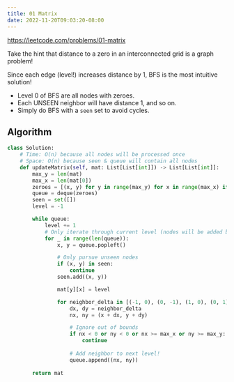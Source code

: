 ```yaml
---
title: 01 Matrix
date: 2022-11-20T09:03:20-08:00
---
```


https://leetcode.com/problems/01-matrix

Take the hint that distance to a zero in an interconnected grid is a graph problem!

Since each edge (level!) increases distance by 1, BFS is the most intuitive solution!

- Level 0 of BFS are all nodes with zeroes. 
- Each UNSEEN neighbor will have distance 1, and so on.
- Simply do BFS with a `seen` set to avoid cycles.


## Algorithm

```python
class Solution:
    # Time: O(n) because all nodes will be processed once
    # Space: O(n) because seen & queue will contain all nodes
    def updateMatrix(self, mat: List[List[int]]) -> List[List[int]]:
        max_y = len(mat)
        max_x = len(mat[0])
        zeroes = [(x, y) for y in range(max_y) for x in range(max_x) if mat[y][x] == 0]
        queue = deque(zeroes)
        seen = set([])
        level = -1

        while queue:
            level += 1
            # Only iterate through current level (nodes will be added below!!)
            for _ in range(len(queue)):
                x, y = queue.popleft()

                # Only pursue unseen nodes
                if (x, y) in seen:
                    continue
                seen.add((x, y))

                mat[y][x] = level

                for neighbor_delta in [(-1, 0), (0, -1), (1, 0), (0, 1)]:
                    dx, dy = neighbor_delta
                    nx, ny = (x + dx, y + dy)

                    # Ignore out of bounds
                    if nx < 0 or ny < 0 or nx >= max_x or ny >= max_y:
                        continue
                    
                    # Add neighbor to next level!
                    queue.append((nx, ny))
        
        return mat
```



